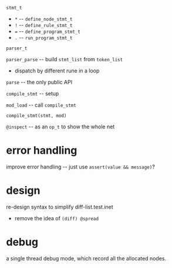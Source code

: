 `stmt_t`

- `*` -- `define_node_stmt_t`
- `!` -- `define_rule_stmt_t`
- `=` -- `define_program_stmt_t`
- `.` -- `run_program_stmt_t`

`parser_t`

`parser_parse` -- build `stmt_list` from `token_list`

- dispatch by different rune in a loop

`parse` -- the only public API

`compile_stmt` -- setup

`mod_load` -- call `compile_stmt`

`compile_stmt(stmt, mod)`

`@inspect` -- as an `op_t` to show the whole net

# error handling

improve error handling -- just use `assert(value && message)`?

# design

re-design syntax to simplify diff-list.test.inet

- remove the idea of `(diff) @spread`

# debug

a single thread debug mode, which record all the allocated nodes.

